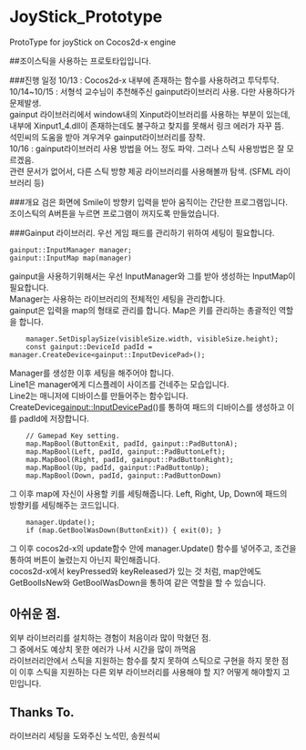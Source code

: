 # JoyStick_Prototype
ProtoType for joyStick on Cocos2d-x engine

##조이스틱을 사용하는 프로토타입입니다.

###진행 일정
10/13 : Cocos2d-x 내부에 존재하는 함수를 사용하려고 투닥투닥. <br>
10/14~10/15 : 서형석 교수님이 추천해주신 gainput라이브러리 사용. 다만 사용하다가 문제발생. <br>
gainput 라이브러리에서 window내의 Xinput라이브러리를 사용하는 부분이 있는데, 내부에 Xinput1_4.dll이 존재하는데도 불구하고 찾지를 못해서 링크 에러가 자꾸 뜸. <br>
석민씨의 도움을 받아 겨우겨우 gainput라이브러리를 장착.<br>
10/16 : gainput라이브러리 사용 방법을 어느 정도 파악. 그러나 스틱 사용방법은 잘 모르겠음. <br>
관련 문서가 없어서, 다른 스틱 방향 제공 라이브러리를 사용해볼까 탐색. (SFML 라이브러리 등) <br>

###개요
검은 화면에 Smile이 방향키 입력을 받아 움직이는 간단한 프로그램입니다.<br>
조이스틱의 A버튼을 누르면 프로그램이 꺼지도록 만들었습니다.<br>

###Gainput 라이브러리.
우선 게임 패드를 관리하기 위하여 세팅이 필요합니다.<br>
```
gainput::InputManager manager;
gainput::InputMap map(manager)
```
gainput을 사용하기위해서는 우선 InputManager와 그를 받아 생성하는 InputMap이 필요합니다.<br>
Manager는 사용하는 라이브러리의 전체적인 세팅을 관리합니다.<br>
gainput은 입력을 map의 형태로 관리를 합니다. Map은 키를 관리하는 총괄적인 역할을 합니다.<br>

```
	manager.SetDisplaySize(visibleSize.width, visibleSize.height);
	const gainput::DeviceId padId = manager.CreateDevice<gainput::InputDevicePad>();
```
Manager를 생성한 이후 세팅을 해주어야 합니다. <br>
Line1은 manager에게 디스플레이 사이즈를 건네주는 모습입니다. <br>
Line2는 매니저에 디바이스를 만들어주는 함수입니다. CreateDevice<gainput::InputDevicePad>()를 통하여 패드의 디바이스를 생성하고 이를 padId에 저장합니다. <br>

```
	// Gamepad Key setting.
	map.MapBool(ButtonExit, padId, gainput::PadButtonA);
	map.MapBool(Left, padId, gainput::PadButtonLeft);
	map.MapBool(Right, padId, gainput::PadButtonRight);
	map.MapBool(Up, padId, gainput::PadButtonUp);
	map.MapBool(Down, padId, gainput::PadButtonDown)
```
그 이후 map에 자신이 사용할 키를 세팅해줍니다. Left, Right, Up, Down에 패드의 방향키를 세팅해주는 코드입니다. <br>

```
	manager.Update();
	if (map.GetBoolWasDown(ButtonExit)) { exit(0); }
```
그 이후 cocos2d-x의 update함수 안에 manager.Update() 함수를 넣어주고, 조건을 통하여 버튼이 눌렸는지 아닌지 확인해줍니다. <br>
cocos2d-x에서 keyPressed와 keyReleased가 있는 것 처럼, map안에도 GetBoolIsNew와 GetBoolWasDown을 통하여 같은 역할을 할 수 있습니다. <br>


## 아쉬운 점.
외부 라이브러리를 설치하는 경험이 처음이라 많이 막혔던 점.<br>
그 중에서도 예상치 못한 에러가 나서 시간을 많이 까먹음 <br>
라이브러리안에서 스틱을 지원하는 함수를 찾지 못하여 스틱으로 구현을 하지 못한 점 <br>
이 이후 스틱을 지원하는 다른 외부 라이브러리를 사용해야 할 지? 어떻게 해야할지 고민입니다. <br>


## Thanks To.
라이브러리 세팅을 도와주신 노석민, 송원석씨
